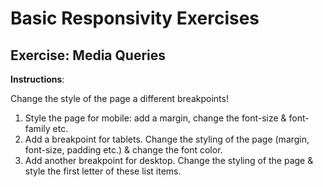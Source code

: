 # Basic Responsivity Exercises

## Exercise: Media Queries

**Instructions**:

Change the style of the page a different breakpoints!

1. Style the page for mobile: add a margin, change the font-size & font-family etc.
1. Add a breakpoint for tablets. Change the styling of the page (margin, font-size, padding etc.) & change the font color.
1. Add another breakpoint for desktop. Change the styling of the page & style the first letter of these list items.